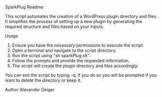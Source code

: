 SparkPlug Readme

This script automates the creation of a WordPress plugin directory and files. It simplifies the process of setting up a new plugin by generating the required structure and files based on your inputs.

Usage
1. Ensure you have the necessary permissions to execute the script.
2. Open a terminal and navigate to the script directory.
3. Run the script using "sh sparkPlug.sh".
4. Follow the prompts and provide the requested information.
5. The script will create the plugin directory and files accordingly.


You can exit the script by typing -q, if you do so you will be prompted if you want to delete the directory or keep it.

Author
Alexander Geiger
